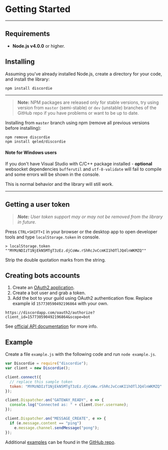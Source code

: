 # Getting Started

---------------

## Requirements

- **Node.js v4.0.0** or higher.

## Installing

Assuming you've already installed Node.js, create a directory for your
code, and install the library:

```
npm install discordie
```

---------------

> **Note:** NPM packages are released only for stable versions, try
>           using version from
>           `master` (semi-stable) or `dev` (unstable) branches
>           of the GitHub repo if you have problems or want to be
>           up to date.

Installing from `master` branch using npm (remove all previous versions
before installing):

```
npm remove discordie
npm install qeled/discordie
```

#### **Note for Windows users**

If you don't have Visual Studio with C/C++ package installed -
**optional** websocket dependencies `bufferutil` and `utf-8-validate`
will fail to compile and some errors will be shown in the console.

This is normal behavior and the library will still work.

---------------

## Getting a user token

> _**Note:**
> User token support may or may not be removed from the library
> in future._

Press `CTRL+SHIFT+I` in your browser or the desktop app to open
developer tools and type `localStorage.token` in console.

```
> localStorage.token
""MYMzNDIzT1NjEkN5MTgT3zEz.djCoWw.rShRcJvCcmKI1hOTlJQ4lnWKMZQ""
```

Strip the double quotation marks from the string.

## Creating bots accounts

1. Create an [OAuth2 application](https://discordapp.com/developers/applications/me).
2. Create a bot user and grab a token.
3. Add the bot to your guild using OAuth2 authentication flow.
   Replace example id `157730590492196864` with your own.

```
https://discordapp.com/oauth2/authorize?client_id=157730590492196864&scope=bot
```

See [official API documentation](https://discordapp.com/developers/docs/topics/oauth2)
for more info.

## Example

Create a file `example.js` with the following code and run
`node example.js`.

```js
var Discordie = require("discordie");
var client = new Discordie();

client.connect({
  // replace this sample token
  token: "MYMzNDIzT1NjEkN5MTgT3zEz.djCoWw.rShRcJvCcmKI1hOTlJQ4lnWKMZQ"
});

client.Dispatcher.on("GATEWAY_READY", e => {
  console.log("Connected as: " + client.User.username);
});

client.Dispatcher.on("MESSAGE_CREATE", e => {
  if (e.message.content == "ping")
    e.message.channel.sendMessage("pong");
});
```

Additional
[examples](https://github.com/qeled/discordie/tree/master/examples)
can be found in the
[GitHub repo](https://github.com/qeled/discordie/tree/master/examples).
